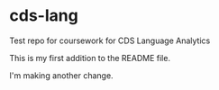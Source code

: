 # cds-lang
Test repo for coursework for CDS Language Analytics

This is my first addition to the README file.

I'm making another change.